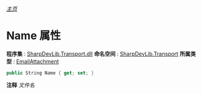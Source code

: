 ###### [主页](./Index.md "主页")
# Name 属性
**程序集** : [SharpDevLib.Transport.dll](./SharpDevLib.Transport.assembly.md "SharpDevLib.Transport.dll")
**命名空间** : [SharpDevLib.Transport](./SharpDevLib.Transport.namespace.md "SharpDevLib.Transport")
**所属类型** : [EmailAttachment](./SharpDevLib.Transport.EmailAttachment.md "EmailAttachment")
``` csharp
public String Name { get; set; }
```
**注释**
*文件名*


